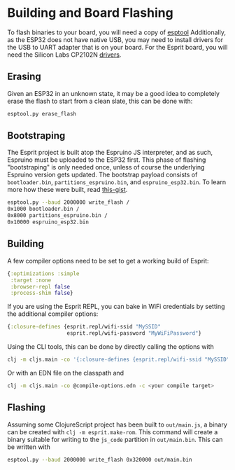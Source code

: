 # Building and Board Flashing

To flash binaries to your board, you will need a copy of [esptool](https://github.com/espressif/esptool)
Additionally, as the ESP32 does not have native USB, you may need to install drivers for the USB to UART adapter that is on your board. For the Esprit board, you will need the Silicon Labs CP2102N [drivers](https://www.silabs.com/products/development-tools/software/usb-to-uart-bridge-vcp-drivers).

## Erasing
Given an ESP32 in an unknown state, it may be a good idea to completely erase the flash to start from a clean slate, this can be done with:
```bash
esptool.py erase_flash
```

## Bootstraping
The Esprit project is built atop the Espruino JS interpreter, and as such, Espruino must be uploaded to the ESP32 first. This phase of flashing "bootstraping" is only needed once, unless of course the underlying Espruino version gets updated. The bootstrap payload consists of `bootloader.bin`, `partitions_espruino.bin`, and `espruino_esp32.bin`.
To learn more how these were built, read [this-gist](https://gist.github.com/kiranshila/9f7ff8a538f6098e642d108b62a5ede5).

```bash
esptool.py --baud 2000000 write_flash /
0x1000 bootloader.bin /
0x8000 partitions_espruino.bin /
0x10000 espruino_esp32.bin
```

## Building
A few compiler options need to be set to get a working build of Esprit:

```clojure
{:optimizations :simple 
 :target :none 
 :browser-repl false 
 :process-shim false}
```

If you are using the Esprit REPL, you can bake in WiFi credentials by setting the additional compiler options:

```clojure
{:closure-defines {esprit.repl/wifi-ssid "MySSID"
                   esprit.repl/wifi-password "MyWiFiPassword"}
```

Using the CLI tools, this can be done by directly calling the options with

```bash
clj -m cljs.main -co '{:closure-defines {esprit.repl/wifi-ssid "MySSID" esprit.repl/wifi-password "MyWiFiPassword"} :optimizations :simple :target :none :browser-repl false :process-shim false}' -c <your compile target>
```

Or with an EDN file on the classpath and

```bash
clj -m cljs.main -co @compile-options.edn -c <your compile target>
```

## Flashing
Assuming some ClojureScript project has been built to `out/main.js`, a binary can be created with `clj -m esprit.make-rom`. This command will create a binary suitable for writing to the `js_code` partition in `out/main.bin`. This can be written with
```bash
esptool.py --baud 2000000 write_flash 0x320000 out/main.bin
```
